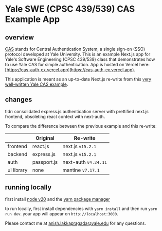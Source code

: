 # Yale SWE (CPSC 439/539) CAS Example App

## overview 

[CAS](https://en.wikipedia.org/wiki/Central_Authentication_Service) stands for Central Authentication System, a single sign-on (SSO) protocol developed at Yale University. This is an example Next.js app for Yale's Software Engineering (CPSC 439/539) class that demonstrates how to use Yale CAS for simple authentication. App is hosted on Vercel here: [https://cas-auth-ex.vercel.app](https://cas-auth-ex.vercel.app).

This application is meant as an up-to-date Next.js re-write from this [very well-written Yale CAS example](https://github.com/yale-swe/cas-auth-example-express).

## changes

tldr: consolidated express.js authentication server with prettified next.js frontend, obsoleting react context with next-auth. 

To compare the difference between the previous example and this re-write: 

|    | Original   | Re-write   |
|------------|------------|------------|
| frontend | react.js     | next.js `v15.2.1`     |
| backend     | express.js  | next.js `v15.2.1`     |
| auth | passport.js | next-auth `v4.24.11` | 
| ui library | none | mantine `v7.17.1` | 


## running locally 

first install [node v20](https://nodejs.org/en/blog/release/v20.18.0) and the [yarn package manager](https://classic.yarnpkg.com/lang/en/docs/install/#mac-stable.)

to run locally, first install dependencies with `yarn install` and then run `yarn run dev`. your app will appear on `http://localhost:3000`. 

Please contact me at [anish.lakkapragada@yale.edu](mailto:anish.lakkapragada@yale.edu) for any questions. 
